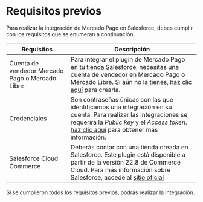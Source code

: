 # Requisitos previos

Para realizar la integración de Mercado Pago en Salesforce, debes cumplir con los requisitos que se enumeran a continuación.

| Requisitos | Descripción |
|---|---|
| Cuenta de vendedor Mercado Pago o Mercado Libre | Para integrar el plugin de Mercado Pago en tu tienda Salesforce, necesitas una cuenta de vendedor en Mercado Pago o Mercado Libre. Si aún no la tienes, [haz clic aquí](https://www.mercadopago[FAKER][URL][DOMAIN]/hub/registration/landing) para crearla. |
| Credenciales | Son contraseñas únicas con las que identificamos una integración en su cuenta. Para realizar las integraciones se requerirá la _Public key_ y el _Access token_. [haz clic aquí](/developers/es/guides/additional-content/credentials/credentials) para obtener más información. |
| Salesforce Cloud Commerce | Deberás contar con una tienda creada en Salesforce. Este plugin está disponible a partir de la versión 22.8 de Commerce Cloud. Para más información sobre Salesforce, accede al [sitio oficial](https://www.salesforce.com/products/commerce-cloud/overview/) |

 
Si se cumplieron todos los requisitos previos, podrás realizar la integración.